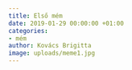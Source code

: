 ```yaml
---
title: Első mém
date: 2019-01-29 00:00:00 +01:00
categories:
- mém
author: Kovács Brigitta
image: uploads/meme1.jpg
---
```


